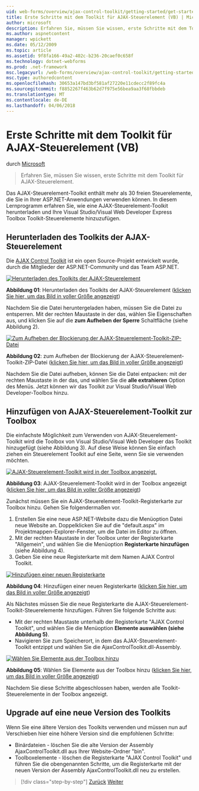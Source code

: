 ```yaml
---
uid: web-forms/overview/ajax-control-toolkit/getting-started/get-started-with-the-ajax-control-toolkit-vb
title: Erste Schritte mit dem Toolkit für AJAX-Steuerelement (VB) | Microsoft Docs
author: microsoft
description: Erfahren Sie, müssen Sie wissen, erste Schritte mit dem Toolkit für AJAX-Steuerelement.
ms.author: aspnetcontent
manager: wpickett
ms.date: 05/12/2009
ms.topic: article
ms.assetid: 9f8fa166-49a2-402c-b236-20caef0c658f
ms.technology: dotnet-webforms
ms.prod: .net-framework
msc.legacyurl: /web-forms/overview/ajax-control-toolkit/getting-started/get-started-with-the-ajax-control-toolkit-vb
msc.type: authoredcontent
ms.openlocfilehash: 30653a147bd3bf581af27220e11cdecc2f89fc4a
ms.sourcegitcommit: f8852267f463b62d7f975e56bea9aa3f68fbbdeb
ms.translationtype: MT
ms.contentlocale: de-DE
ms.lasthandoff: 04/06/2018
---
```

<a name="get-started-with-the-ajax-control-toolkit-vb"></a>Erste Schritte mit dem Toolkit für AJAX-Steuerelement (VB)
====================
durch [Microsoft](https://github.com/microsoft)

> Erfahren Sie, müssen Sie wissen, erste Schritte mit dem Toolkit für AJAX-Steuerelement.


Das AJAX-Steuerelement-Toolkit enthält mehr als 30 freien Steuerelemente, die Sie in Ihrer ASP.NET-Anwendungen verwenden können. In diesem Lernprogramm erfahren Sie, wie eine AJAX-Steuerelement-Toolkit herunterladen und Ihre Visual Studio/Visual Web Developer Express Toolbox Toolkit-Steuerelemente hinzuzufügen.

## <a name="downloading-the-ajax-control-toolkit"></a>Herunterladen des Toolkits der AJAX-Steuerelement

Die [AJAX Control Toolkit](http://devexpress.com/act) ist ein open Source-Projekt entwickelt wurde, durch die Mitglieder der ASP.NET-Community und das Team ASP.NET.


[![Herunterladen des Toolkits der AJAX-Steuerelement](get-started-with-the-ajax-control-toolkit-vb/_static/image1.jpg)](get-started-with-the-ajax-control-toolkit-vb/_static/image1.png)

**Abbildung 01**: Herunterladen des Toolkits der AJAX-Steuerelement ([klicken Sie hier, um das Bild in voller Größe angezeigt](get-started-with-the-ajax-control-toolkit-vb/_static/image2.png))


Nachdem Sie die Datei heruntergeladen haben, müssen Sie die Datei zu entsperren. Mit der rechten Maustaste in der das, wählen Sie Eigenschaften aus, und klicken Sie auf die **zum Aufheben der Sperre** Schaltfläche (siehe Abbildung 2).


[![Zum Aufheben der Blockierung der AJAX-Steuerelement-Toolkit-ZIP-Datei](get-started-with-the-ajax-control-toolkit-vb/_static/image2.jpg)](get-started-with-the-ajax-control-toolkit-vb/_static/image3.png)

**Abbildung 02**: zum Aufheben der Blockierung der AJAX-Steuerelement-Toolkit-ZIP-Datei ([klicken Sie hier, um das Bild in voller Größe angezeigt](get-started-with-the-ajax-control-toolkit-vb/_static/image4.png))


Nachdem Sie die Datei aufheben, können Sie die Datei entpacken: mit der rechten Maustaste in der das, und wählen Sie die **alle extrahieren** Option des Menüs. Jetzt können wir das Toolkit zur Visual Studio/Visual Web Developer-Toolbox hinzu.

## <a name="adding-the-ajax-control-toolkit-to-the-toolbox"></a>Hinzufügen von AJAX-Steuerelement-Toolkit zur Toolbox

Die einfachste Möglichkeit zum Verwenden von AJAX-Steuerelement-Toolkit wird die Toolbox von Visual Studio/Visual Web Developer das Toolkit hinzugefügt (siehe Abbildung 3). Auf diese Weise können Sie einfach ziehen ein Steuerelement Toolkit auf eine Seite, wenn Sie sie verwenden möchten.


[![AJAX-Steuerelement-Toolkit wird in der Toolbox angezeigt.](get-started-with-the-ajax-control-toolkit-vb/_static/image3.jpg)](get-started-with-the-ajax-control-toolkit-vb/_static/image5.png)

**Abbildung 03**: AJAX-Steuerelement-Toolkit wird in der Toolbox angezeigt ([klicken Sie hier, um das Bild in voller Größe angezeigt](get-started-with-the-ajax-control-toolkit-vb/_static/image6.png))


Zunächst müssen Sie ein AJAX-Steuerelement-Toolkit-Registerkarte zur Toolbox hinzu. Gehen Sie folgendermaßen vor.

1. Erstellen Sie eine neue ASP.NET-Website dazu die Menüoption Datei neue Website an. Doppelklicken Sie auf die "default.aspx" im Projektmappen-Explorer-Fenster, um die Datei im Editor zu öffnen.
2. Mit der rechten Maustaste in der Toolbox unter der Registerkarte "Allgemein", und wählen Sie die Menüoption **Registerkarte hinzufügen** (siehe Abbildung 4).
3. Geben Sie eine neue Registerkarte mit dem Namen AJAX Control Toolkit.


[![Hinzufügen einer neuen Registerkarte](get-started-with-the-ajax-control-toolkit-vb/_static/image4.jpg)](get-started-with-the-ajax-control-toolkit-vb/_static/image7.png)

**Abbildung 04**: Hinzufügen einer neuen Registerkarte ([klicken Sie hier, um das Bild in voller Größe angezeigt](get-started-with-the-ajax-control-toolkit-vb/_static/image8.png))


Als Nächstes müssen Sie die neue Registerkarte die AJAX-Steuerelement-Toolkit-Steuerelemente hinzufügen. Führen Sie folgende Schritte aus:

- Mit der rechten Maustaste unterhalb der Registerkarte "AJAX Control Toolkit", und wählen Sie die Menüoption **Elemente auswählen (siehe Abbildung 5)**.
- Navigieren Sie zum Speicherort, in dem das AJAX-Steuerelement-Toolkit entzippt und wählen Sie die AjaxControlToolkit.dll-Assembly.


[![Wählen Sie Elemente aus der Toolbox hinzu](get-started-with-the-ajax-control-toolkit-vb/_static/image5.jpg)](get-started-with-the-ajax-control-toolkit-vb/_static/image9.png)

**Abbildung 05**: Wählen Sie Elemente aus der Toolbox hinzu ([klicken Sie hier, um das Bild in voller Größe angezeigt](get-started-with-the-ajax-control-toolkit-vb/_static/image10.png))


Nachdem Sie diese Schritte abgeschlossen haben, werden alle Toolkit-Steuerelemente in der Toolbox angezeigt.

## <a name="upgrading-to-a-new-version-of-the-toolkit"></a>Upgrade auf eine neue Version des Toolkits

Wenn Sie eine ältere Version des Toolkits verwenden und müssen nun auf Verschieben hier eine höhere Version sind die empfohlenen Schritte:

- Binärdateien - löschen Sie die alte Version der Assembly AjaxControlToolkit.dll aus Ihrer Website-Ordner "bin".
- Toolboxelemente - löschen die Registerkarte "AJAX Control Toolkit" und führen Sie die obengenannten Schritte, um die Registerkarte mit der neuen Version der Assembly AjaxControlToolkit.dll neu zu erstellen.

> [!div class="step-by-step"]
> [Zurück](creating-a-custom-ajax-control-toolkit-control-extender-cs.md)
> [Weiter](using-ajax-control-toolkit-controls-and-control-extenders-vb.md)
